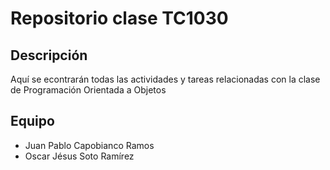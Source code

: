 # Repositorio clase TC1030

## Descripción

Aquí se econtrarán todas las actividades y tareas relacionadas con la clase de Programación Orientada a Objetos

## Equipo 

- Juan Pablo Capobianco Ramos
- Oscar Jésus Soto Ramírez
